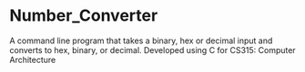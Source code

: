 # Number_Converter
A command line program that takes a binary, hex or decimal input and converts to hex, binary, or decimal.  Developed using C for CS315: Computer Architecture 
